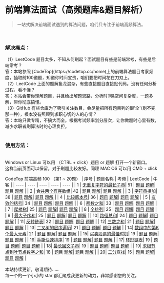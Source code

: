 <h1>前端算法面试（高频题库&题目解析）</h1>

> 一站式解决前端面试遇到的算法问题，咱们只专注于前端高频算法。
<br>
<h3>解决痛点：</h3>
（1）LeetCode 题目太多，不知从何刷起？面试题目有些是前端常考，有些是后端常考？
<br>
答：本站参照 [CodeTop](https://codetop.cc/home)上的前端算法题目考察频度，抽取前100道题，知道你时间宝贵，咱们要把时间花在刀刃上。
<br>
（2）LeetCode 上面的题解鱼龙混杂，有些直接题目直接贴代码，没有任何分析过程，看不懂？
<br>
答：本站会带你理解题目，并且给出解题思路，分析时间&空间复杂度，一题多解，带你彻底搞懂。
<br>
（3）GitHub 有些仓库为了吸引关注数目，会尽量把所有题目列的很’全‘（刷不完那一种），根本没有照顾到求职心切的人的心情？
<br>
答：本站只做专精，不搞大而全。根据考试频率划分层次，让你做题时心里有数，减少求职者刷算法时的心理负担。
<br>
<br>
<h3>使用方法：</h3>
<br>
Windows or Linux 可以用 （CTRL + click）题目 or 题解 打开一个新窗口。
<br>
这样当前页面可以保留，对于刷题比较友好。同理 MAC OS 可以用 CMD + click 

CodeTop 前端高频 100 （第1 ~ 20题）
|  序号 |  题目名称 |  考频  | LeetCode | 牛客 |
|  ----  |  ----  | ----  |  ----  |  ----  |
| 1 | [无重复字符的最长子串](./src/00-codetop-fontend-100/01-length-of-longest-substring.ts)| 51 |  [题目](https://leetcode-cn.com/problems/longest-substring-without-repeating-characters/) [题解](https://leetcode-cn.com/problems/longest-substring-without-repeating-characters/solution/by-hovinghuang-qugo/)|  [题目](https://www.nowcoder.com/practice/b56799ebfd684fb394bd315e89324fb4?tpId=295&tqId=1008889&ru=/exam/oj&qru=/ta/format-top101/question-ranking&sourceUrl=%2Fexam%2Foj%3Ftab%3D%25E7%25AE%2597%25E6%25B3%2595%25E7%25AF%2587%26topicId%3D295) [题解](https://blog.nowcoder.net/n/fce41b44190449f18c605a0a41db9c78) | 
| 2 | [合并两个有序数组]()| 42 |  [题目]() [题解]()|  [题目]() [题解]() | 
| 3 | [字符串相加]()| 38 |  [题目]() [题解]()|  [题目]() [题解]() | 
| 4 | [比较版本号]()| 36 |  [题目]() [题解]()|  [题目]() [题解]() | 
| 5 | [有效的括号]()| 34 |  [题目]() [题解]()|  [题目]() [题解]() | 
| 6 | [两数之和]()| 33 |  [题目]() [题解]()|  [题目]() [题解]() | 
| 7 | [爬楼梯]()| 25 |  [题目]() [题解]()|  [题目]() [题解]() | 
| 8 | [全排列]()| 25 |  [题目]() [题解]()|  [题目]() [题解]() | 
| 9 | [最大子序和]()| 25 |  [题目]() [题解]()|  [题目]() [题解]() | 
| 10| [路径总和]()| 24 |  [题目]() [题解]()|  [题目]() [题解]() | 
| 11| [反转链表]()| 22 |  [题目]() [题解]()|  [题目]() [题解]() | 
| 12| [三数之和]()| 21 |  [题目]() [题解]()|  [题目]() [题解]() | 
| 13| [二叉树的层序遍历]()| 21 |  [题目]() [题解]()|  [题目]() [题解]() | 
| 14| [数组中的第K个最大元素]()| 21 |  [题目]() [题解]()|  [题目]() [题解]() | 
| 15| [买卖股票的最佳时机]()| 19 |  [题目]() [题解]()|  [题目]() [题解]() | 
| 16| [手撕快速排序]()| 19 |  [题目]() [题解]()|  [题目]() [题解]() | 
| 17| [环形链表]()| 19 |  [题目]() [题解]()|  [题目]() [题解]() | 
| 18| [最长回文子串]()| 19 |  [题目]() [题解]()|  [题目]() [题解]() | 
| 19| [求根节点到叶节点数字之和]()| 18 |  [题目]() [题解]()|  [题目]() [题解]() | 
| 20| [二分查找]()| 15 |  [题目]() [题解]()|  [题目]() [题解]() | 
<br>
<br>
本站持续更新，敬请期待……
<br>
每一个的一个小小的 star 都汇聚成我更新的动力，非常感谢您的关注。